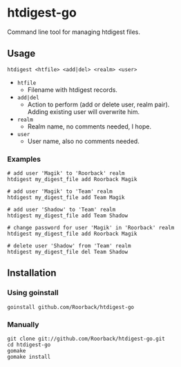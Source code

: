 # htdigest-go

Command line tool for managing htdigest files.


## Usage

    htdigest <htfile> <add|del> <realm> <user>

- `htfile`
    - Filename with htdigest records.
- `add|del`
    - Action to perform (add or delete user, realm pair).  
      Adding existing user will overwrite him.
- `realm`
    - Realm name, no comments needed, I hope.
- `user`
    - User name, also no comments needed.

### Examples

    # add user 'Magik' to 'Roorback' realm
    htdigest my_digest_file add Roorback Magik

    # add user 'Magik' to 'Team' realm
    htdigest my_digest_file add Team Magik

    # add user 'Shadow' to 'Team' realm
    htdigest my_digest_file add Team Shadow

    # change password for user 'Magik' in 'Roorback' realm
    htdigest my_digest_file add Roorback Magik

    # delete user 'Shadow' from 'Team' realm
    htdigest my_digest_file del Team Shadow    


## Installation

### Using goinstall

    goinstall github.com/Roorback/htdigest-go

### Manually

    git clone git://github.com/Roorback/htdigest-go.git
    cd htdigest-go
    gomake
    gomake install
